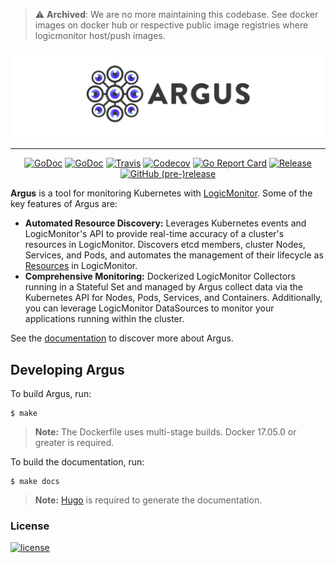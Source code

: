 > :warning: **Archived**: We are no more maintaining this codebase. See docker images on docker hub or respective public image registries where logicmonitor host/push images.

<p align="center"><img src="./logo.png"></p>

---

<p align="center">
  <a href="https://gitter.im/k8s-argus/Lobby"><img alt="GoDoc" src="https://img.shields.io/gitter/room/k8s-argus/Lobby.svg?style=flat-square"></a>
  <a href="https://godoc.org/github.com/logicmonitor/k8s-argus"><img alt="GoDoc" src="http://img.shields.io/badge/godoc-reference-blue.svg?style=flat-square"></a>
  <a href="https://travis-ci.org/logicmonitor/k8s-argus"><img alt="Travis" src="https://img.shields.io/travis/logicmonitor/k8s-argus.svg?style=flat-square"></a>
  <a href="https://codecov.io/gh/logicmonitor/k8s-argus"><img alt="Codecov" src="https://img.shields.io/codecov/c/github/logicmonitor/k8s-argus.svg?style=flat-square"></a>
  <a href="https://goreportcard.com/report/github.com/logicmonitor/k8s-argus"><img alt="Go Report Card" src="https://goreportcard.com/badge/github.com/logicmonitor/k8s-argus?style=flat-square"></a>
  <a href="https://github.com/logicmonitor/k8s-argus/releases/latest"><img alt="Release" src="https://img.shields.io/github/release/logicmonitor/argus.svg?style=flat-square"></a>
  <a href="https://github.com/logicmonitor/k8s-argus/releases/latest"><img alt="GitHub (pre-)release" src="https://img.shields.io/github/release/logicmonitor/argus/all.svg?style=flat-square"></a>
</p>

**Argus** is a tool for monitoring Kubernetes with
[LogicMonitor](https://www.logicmonitor.com). Some of the key features of Argus are:

- **Automated Resource Discovery:** Leverages Kubernetes events and LogicMonitor's API to provide real-time accuracy of
  a cluster's resources in LogicMonitor. Discovers etcd members, cluster Nodes, Services, and Pods, and automates the
  management of their lifecycle as
  [Resources](https://www.logicmonitor.com/support/devices/) in LogicMonitor.
- **Comprehensive Monitoring:** Dockerized LogicMonitor Collectors running in a Stateful Set and managed by Argus
  collect data via the Kubernetes API for Nodes, Pods, Services, and Containers. Additionally, you can leverage
  LogicMonitor DataSources to monitor your applications running within the cluster.

See the [documentation](https://logicmonitor.github.io/k8s-argus) to discover more about Argus.

Developing Argus
----------------
To build Argus, run:

```
$ make
```

> **Note:** The Dockerfile uses multi-stage builds. Docker 17.05.0 or greater is required.

To build the documentation, run:

```
$ make docs
```

> **Note:** [Hugo](https://github.com/gohugoio/hugo) is required to generate the documentation.

### License

[![license](https://img.shields.io/github/license/logicmonitor/k8s-argus.svg?style=flat-square)](https://github.com/logicmonitor/k8s-argus/blob/master/LICENSE)
